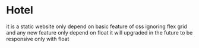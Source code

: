 # Hotel
it is a static website only depend on basic feature of css ignoring flex grid and any new feature only depend on  float it will upgraded in the future to be responsive only with float
